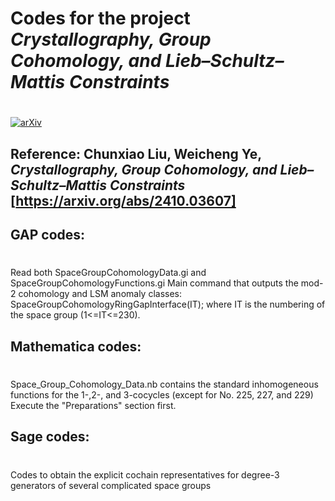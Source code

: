 # Codes for the project *Crystallography, Group Cohomology, and Lieb–Schultz–Mattis Constraints* 
# 

[![arXiv](https://img.shields.io/badge/arXiv-<arxiv_2410.03607>-b31b1b.svg)](https://arxiv.org/abs/2410.03607)

## Reference: Chunxiao Liu, Weicheng Ye, *Crystallography, Group Cohomology, and Lieb–Schultz–Mattis Constraints* [https://arxiv.org/abs/2410.03607]

## GAP codes: 
#
Read both SpaceGroupCohomologyData.gi and SpaceGroupCohomologyFunctions.gi
Main command that outputs the mod-2 cohomology and LSM anomaly classes:
SpaceGroupCohomologyRingGapInterface(IT);
where IT is the numbering of the space group (1<=IT<=230).

## Mathematica codes:
#
Space_Group_Cohomology_Data.nb contains the standard inhomogeneous functions for the 1-,2-, and 3-cocycles (except for No. 225, 227, and 229)
Execute the "Preparations" section first.

## Sage codes:
#
Codes to obtain the explicit cochain representatives for degree-3 generators of several complicated space groups
